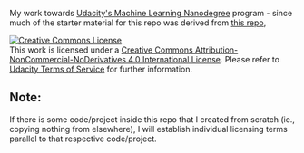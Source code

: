 My work towards [Udacity's Machine Learning Nanodegree](https://www.udacity.com/course/machine-learning-engineer-nanodegree--nd009) program - since much of the starter material for this repo was derived from [this repo](https://github.com/udacity/machine-learning),

<a rel="license" href="http://creativecommons.org/licenses/by-nc-nd/4.0/"><img alt="Creative Commons License" style="border-width:0" src="https://i.creativecommons.org/l/by-nc-nd/4.0/88x31.png" /></a><br />This work is licensed under a <a rel="license" href="http://creativecommons.org/licenses/by-nc-nd/4.0/">Creative Commons Attribution-NonCommercial-NoDerivatives 4.0 International License</a>. Please refer to [Udacity Terms of Service](https://www.udacity.com/legal) for further information.

## Note:
If there is some code/project inside this repo that I created from scratch (ie., copying nothing from elsewhere), I will establish individual licensing terms parallel to that respective code/project. 

